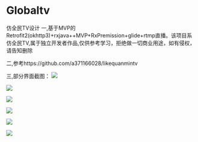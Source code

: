 # Globaltv
仿全民TV设计 
一,基于MVP的Retrofit2(okhttp3)+rxjava++MVP+RxPremission+glide+rtmp直播。该项目系仿全民TV,属于独立开发者作品,仅供参考学习，拒绝做一切商业用途，如有侵权，请告知删除

二,参考https://github.com/a371166028/likequanmintv

三,部分界面截图：
![](https://github.com/Aload/ImagePicStore/raw/master/imge/a.jpg)  

![](https://github.com/Aload/ImagePicStore/raw/master/imge/b.jpg) 

![](https://github.com/Aload/ImagePicStore/raw/master/imge/c.jpg) 

![](https://github.com/Aload/ImagePicStore/raw/master/imge/d.jpg) 
 
![](https://github.com/Aload/ImagePicStore/raw/master/imge/e.jpg)  

![](https://github.com/Aload/ImagePicStore/raw/master/imge/f.jpg)  
